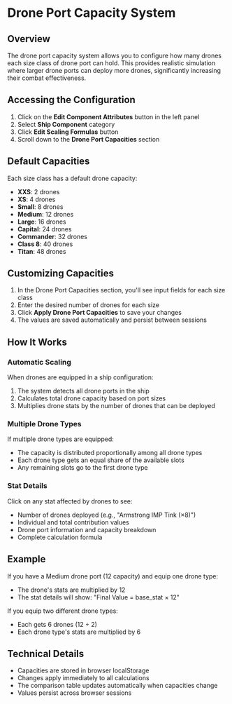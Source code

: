 # Drone Port Capacity System

## Overview

The drone port capacity system allows you to configure how many drones each size class of drone port can hold. This provides realistic simulation where larger drone ports can deploy more drones, significantly increasing their combat effectiveness.

## Accessing the Configuration

1. Click on the **Edit Component Attributes** button in the left panel
2. Select **Ship Component** category
3. Click **Edit Scaling Formulas** button
4. Scroll down to the **Drone Port Capacities** section

## Default Capacities

Each size class has a default drone capacity:

- **XXS**: 2 drones
- **XS**: 4 drones
- **Small**: 8 drones
- **Medium**: 12 drones
- **Large**: 16 drones
- **Capital**: 24 drones
- **Commander**: 32 drones
- **Class 8**: 40 drones
- **Titan**: 48 drones

## Customizing Capacities

1. In the Drone Port Capacities section, you'll see input fields for each size class
2. Enter the desired number of drones for each size
3. Click **Apply Drone Port Capacities** to save your changes
4. The values are saved automatically and persist between sessions

## How It Works

### Automatic Scaling
When drones are equipped in a ship configuration:
1. The system detects all drone ports in the ship
2. Calculates total drone capacity based on port sizes
3. Multiplies drone stats by the number of drones that can be deployed

### Multiple Drone Types
If multiple drone types are equipped:
- The capacity is distributed proportionally among all drone types
- Each drone type gets an equal share of the available slots
- Any remaining slots go to the first drone type

### Stat Details
Click on any stat affected by drones to see:
- Number of drones deployed (e.g., "Armstrong IMP Tink (×8)")
- Individual and total contribution values
- Drone port information and capacity breakdown
- Complete calculation formula

## Example

If you have a Medium drone port (12 capacity) and equip one drone type:
- The drone's stats are multiplied by 12
- The stat details will show: "Final Value = base_stat × 12"

If you equip two different drone types:
- Each gets 6 drones (12 ÷ 2)
- Each drone type's stats are multiplied by 6

## Technical Details

- Capacities are stored in browser localStorage
- Changes apply immediately to all calculations
- The comparison table updates automatically when capacities change
- Values persist across browser sessions 